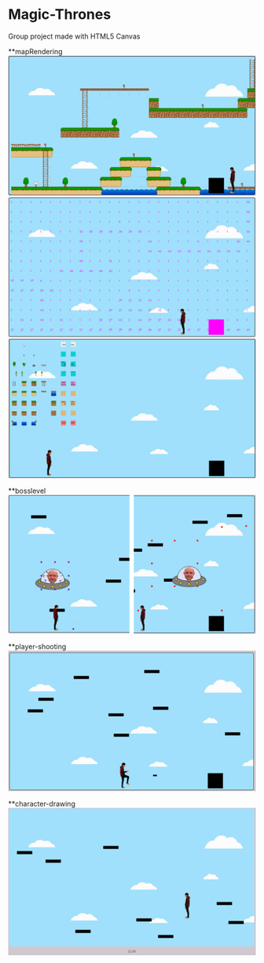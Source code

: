 # Magic-Thrones
Group project made with HTML5 Canvas

**mapRendering
![](./previews/preview14.PNG)
![](./previews/preview10.PNG)
![](./previews/preview11.PNG)

**bosslevel
![](./previews/preview4.PNG)

**player-shooting
![](./previews/preview3.PNG)

**character-drawing
![](./previews/preview2.PNG)